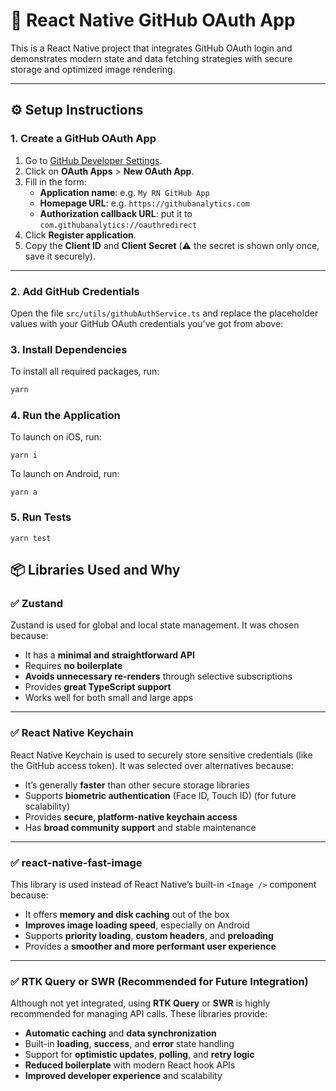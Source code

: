 # 📱 React Native GitHub OAuth App

This is a React Native project that integrates GitHub OAuth login and demonstrates modern state and data fetching strategies with secure storage and optimized image rendering.

---

## ⚙️ Setup Instructions

### 1. Create a GitHub OAuth App

1. Go to [GitHub Developer Settings](https://github.com/settings/developers).
2. Click on **OAuth Apps** > **New OAuth App**.
3. Fill in the form:
   - **Application name**: e.g. `My RN GitHub App`
   - **Homepage URL**: e.g. `https://githubanalytics.com`
   - **Authorization callback URL**: put it to `com.githubanalytics://oauthredirect`
4. Click **Register application**.
5. Copy the **Client ID** and **Client Secret** (⚠️ the secret is shown only once, save it securely).

---

### 2. Add GitHub Credentials

Open the file `src/utils/githubAuthService.ts` and replace the placeholder values with your GitHub OAuth credentials you've got from above:

### 3. Install Dependencies

To install all required packages, run:

```bash
yarn
```

### 4. Run the Application

To launch on iOS, run:

```
yarn i
```

To launch on Android, run:

```
yarn a
```

### 5. Run Tests

```
yarn test
```

## 📦 Libraries Used and Why

### ✅ Zustand

Zustand is used for global and local state management. It was chosen because:

- It has a **minimal and straightforward API**
- Requires **no boilerplate**
- **Avoids unnecessary re-renders** through selective subscriptions
- Provides **great TypeScript support**
- Works well for both small and large apps

---

### ✅ React Native Keychain

React Native Keychain is used to securely store sensitive credentials (like the GitHub access token). It was selected over alternatives because:

- It’s generally **faster** than other secure storage libraries
- Supports **biometric authentication** (Face ID, Touch ID) (for future scalability)
- Provides **secure, platform-native keychain access**
- Has **broad community support** and stable maintenance

---

### ✅ react-native-fast-image

This library is used instead of React Native’s built-in `<Image />` component because:

- It offers **memory and disk caching** out of the box
- **Improves image loading speed**, especially on Android
- Supports **priority loading**, **custom headers**, and **preloading**
- Provides a **smoother and more performant user experience**

---

### ✅ RTK Query or SWR (Recommended for Future Integration)

Although not yet integrated, using **RTK Query** or **SWR** is highly recommended for managing API calls. These libraries provide:

- **Automatic caching** and **data synchronization**
- Built-in **loading**, **success**, and **error** state handling
- Support for **optimistic updates**, **polling**, and **retry logic**
- **Reduced boilerplate** with modern React hook APIs
- **Improved developer experience** and scalability
